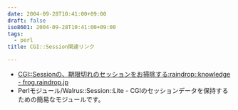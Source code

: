 ```yaml
---
date: 2004-09-28T10:41:00+09:00
draft: false
iso8601: 2004-09-28T10:41:00+09:00
tags:
  - perl
title: CGI::Session関連リンク

---
```


<div class="entry-body">
                                 <div>
<ul><li><a href="http://frog.raindrop.jp/knowledge/archives/000162.html">CGI::Sessionの、期限切れのセッションをお掃除する:raindrop::knowledge - frog.raindrop.jp</a></li>
<li>Perlモジュール/Walrus::Session::Lite - CGIのセッションデータを保持するための簡易なモジュールです。</li>
</ul></div>
                              </div>
    	